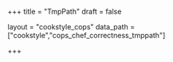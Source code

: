 +++
title = "TmpPath"
draft = false

layout = "cookstyle_cops"
data_path = ["cookstyle","cops_chef_correctness_tmppath"]

+++

<!-- The content of this page is automatically generated from the
cops_chef_correctness_tmppath.yml file in github.com/chef/cookstyle/blob/main/docs-chef-io/data/cookstyle/. -->
